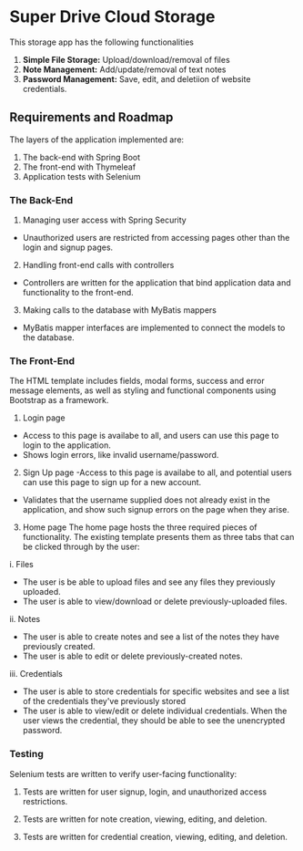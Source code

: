 # Super Drive Cloud Storage
This storage app has the following functionalities

1. **Simple File Storage:** Upload/download/removal of files
2. **Note Management:** Add/update/removal of text notes
3. **Password Management:** Save, edit, and deletiion of website credentials.  


## Requirements and Roadmap
The layers of the application implemented are:

1. The back-end with Spring Boot
2. The front-end with Thymeleaf
3. Application tests with Selenium

### The Back-End

1. Managing user access with Spring Security
 - Unauthorized users are restricted from accessing pages other than the login and signup pages.   

2. Handling front-end calls with controllers
 - Controllers are written for the application that bind application data and functionality to the front-end. 

3. Making calls to the database with MyBatis mappers
 - MyBatis mapper interfaces are implemented to connect the models to the database. 


### The Front-End
The HTML template includes fields, modal forms, success and error message elements, as well as styling and functional components using Bootstrap as a framework.
1. Login page
 - Access to this page is availabe to all, and users can use this page to login to the application. 
 - Shows login errors, like invalid username/password. 

2. Sign Up page
 -Access to this page is availabe to all, and potential users can use this page to sign up for a new account. 
 - Validates that the username supplied does not already exist in the application, and show such signup errors on the page when they arise.

3. Home page
The home page hosts the three required pieces of functionality. The existing template presents them as three tabs that can be clicked through by the user:


 i. Files
  - The user is be able to upload files and see any files they previously uploaded. 
  - The user is able to view/download or delete previously-uploaded files.
 
 ii. Notes
  - The user is able to create notes and see a list of the notes they have previously created.
  - The user is able to edit or delete previously-created notes.

 iii. Credentials
 - The user is able to store credentials for specific websites and see a list of the credentials they've previously stored
 - The user is able to view/edit or delete individual credentials. When the user views the credential, they should be able to see the unencrypted password.



### Testing
Selenium tests are written to verify user-facing functionality:

1. Tests are written for user signup, login, and unauthorized access restrictions.

2. Tests are written for note creation, viewing, editing, and deletion.

3. Tests are written for credential creation, viewing, editing, and deletion.

